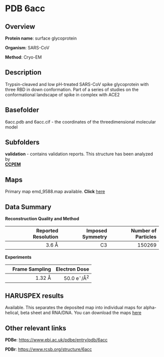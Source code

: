 # PDB 6acc

## Overview

**Protein name**: surface glycoprotein

**Organism**: SARS-CoV

**Method**: Cryo-EM

## Description

Trypsin-cleaved and low pH-treated SARS-CoV spike glycoprotein with three RBD in down conformation. Part of a series of studies on the conformational landscape of spike in complex with ACE2

## Basefolder

6acc.pdb and 6acc.cif - the coordinates of the threedimensional molecular model

## Subfolders





**validation** - contains validation reports. This structure has been analyzed by <br>     [**CCPEM**](https://github.com/thorn-lab/coronavirus_structural_task_force/tree/master/pdb/surface_glycoprotein/SARS-CoV/6acc/validation/ccpem-validation)



## Maps

Primary map emd_9588.map available. **Click** [here](http://ftp.wwpdb.org/pub/emdb/structures/EMD-9588/map/) 

## Data Summary
**Reconstruction Quality and Method**

|   | Reported Resolution | Imposed Symmetry | Number of Particles |
|---|-------------:|----------------:|--------------:|
|   |3.6 Å|C3|150269|

**Experiments**

|   | Frame Sampling | Electron Dose |
|---|-------------:|----------------:|
|   |1.32 Å|50.0 e<sup>-</sup>/Å<sup>2</sup>|

## HARUSPEX results

Available. This separates the deposited map into individual maps for alpha-helical, beta sheet and RNA/DNA. You can download the maps [here](https://zenodo.org/record/3820143)

## Other relevant links 
**PDBe**:  https://www.ebi.ac.uk/pdbe/entry/pdb/6acc
 
**PDBr**: https://www.rcsb.org/structure/6acc 

